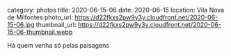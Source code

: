 category: photos 
title: 2020-06-15-06
date: 2020-06-15
location: Vila Nova de Milfontes
photo_url: https://d22fkxs2pw9y3y.cloudfront.net/2020-06-15-06.jpg
thumbnail_url: https://d22fkxs2pw9y3y.cloudfront.net/2020-06-15-06-thumbnail.webp

Há quem venha só pelas paisagens 